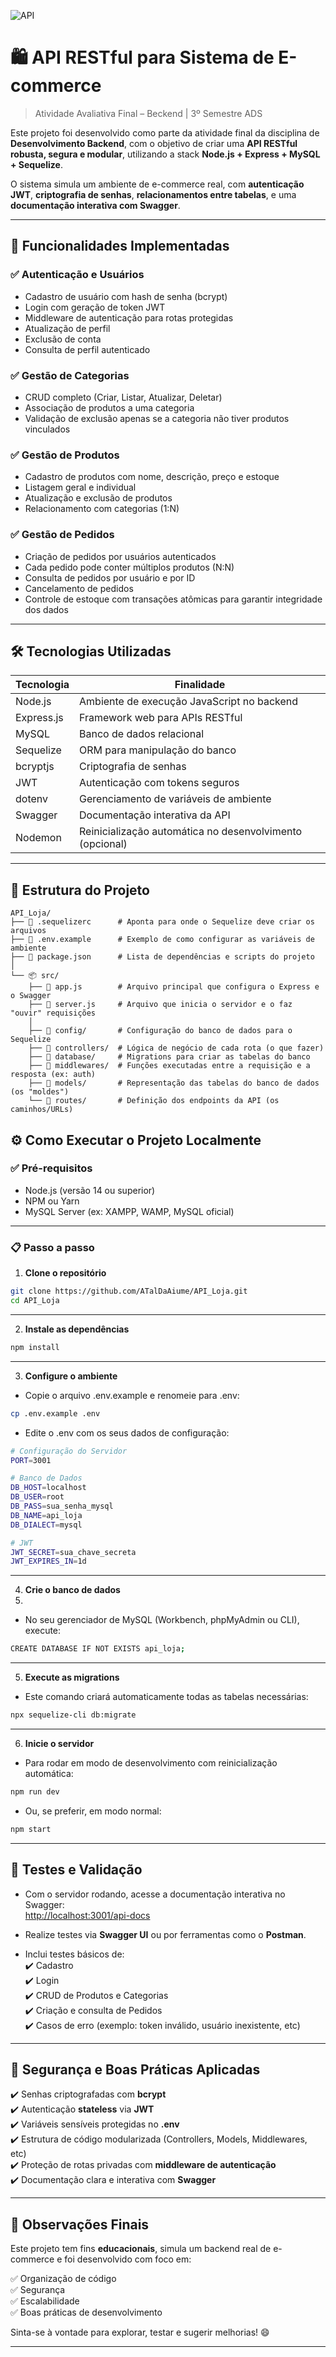 ![API](https://img.shields.io/badge/Projeto-API-blue)

# 🛍️ API RESTful para Sistema de E-commerce
> Atividade Avaliativa Final – Beckend | 3º Semestre ADS

Este projeto foi desenvolvido como parte da atividade final da disciplina de **Desenvolvimento Backend**, com o objetivo de criar uma **API RESTful robusta, segura e modular**, utilizando a stack **Node.js + Express + MySQL + Sequelize**.

O sistema simula um ambiente de e-commerce real, com **autenticação JWT**, **criptografia de senhas**, **relacionamentos entre tabelas**, e uma **documentação interativa com Swagger**.

---

## 📌 Funcionalidades Implementadas

### ✅ Autenticação e Usuários

- Cadastro de usuário com hash de senha (bcrypt)
- Login com geração de token JWT
- Middleware de autenticação para rotas protegidas
- Atualização de perfil
- Exclusão de conta
- Consulta de perfil autenticado

### ✅ Gestão de Categorias

- CRUD completo (Criar, Listar, Atualizar, Deletar)
- Associação de produtos a uma categoria
- Validação de exclusão apenas se a categoria não tiver produtos vinculados

### ✅ Gestão de Produtos

- Cadastro de produtos com nome, descrição, preço e estoque
- Listagem geral e individual
- Atualização e exclusão de produtos
- Relacionamento com categorias (1:N)

### ✅ Gestão de Pedidos

- Criação de pedidos por usuários autenticados
- Cada pedido pode conter múltiplos produtos (N:N)
- Consulta de pedidos por usuário e por ID
- Cancelamento de pedidos
- Controle de estoque com transações atômicas para garantir integridade dos dados

---

## 🛠️ Tecnologias Utilizadas

| Tecnologia      | Finalidade                              |
|-----------------|-----------------------------------------|
| Node.js         | Ambiente de execução JavaScript no backend |
| Express.js      | Framework web para APIs RESTful         |
| MySQL           | Banco de dados relacional               |
| Sequelize       | ORM para manipulação do banco           |
| bcryptjs        | Criptografia de senhas                  |
| JWT             | Autenticação com tokens seguros         |
| dotenv          | Gerenciamento de variáveis de ambiente  |
| Swagger         | Documentação interativa da API          |
| Nodemon         | Reinicialização automática no desenvolvimento (opcional) |

---

## 📂 Estrutura do Projeto

```text
API_Loja/
├── 📄 .sequelizerc      # Aponta para onde o Sequelize deve criar os arquivos
├── 📄 .env.example      # Exemplo de como configurar as variáveis de ambiente
├── 📄 package.json      # Lista de dependências e scripts do projeto
│
└── 📦 src/
    ├── 📄 app.js        # Arquivo principal que configura o Express e o Swagger
    ├── 📄 server.js     # Arquivo que inicia o servidor e o faz "ouvir" requisições
    │
    ├── 📂 config/       # Configuração do banco de dados para o Sequelize
    ├── 📂 controllers/  # Lógica de negócio de cada rota (o que fazer)
    ├── 📂 database/     # Migrations para criar as tabelas do banco
    ├── 📂 middlewares/  # Funções executadas entre a requisição e a resposta (ex: auth)
    ├── 📂 models/       # Representação das tabelas do banco de dados (os "moldes")
    └── 📂 routes/       # Definição dos endpoints da API (os caminhos/URLs)
```

## ⚙️ Como Executar o Projeto Localmente

### ✅ Pré-requisitos

- Node.js (versão 14 ou superior)
- NPM ou Yarn
- MySQL Server (ex: XAMPP, WAMP, MySQL oficial)

---

### 📋 Passo a passo

1. **Clone o repositório**
```bash
git clone https://github.com/ATalDaAiume/API_Loja.git
cd API_Loja
```

---

2. **Instale as dependências**

```bash
npm install
```

---

3. **Configure o ambiente**

- Copie o arquivo .env.example e renomeie para .env:

```bash
cp .env.example .env
```

- Edite o .env com os seus dados de configuração:

```bash
# Configuração do Servidor
PORT=3001

# Banco de Dados
DB_HOST=localhost
DB_USER=root
DB_PASS=sua_senha_mysql
DB_NAME=api_loja
DB_DIALECT=mysql

# JWT
JWT_SECRET=sua_chave_secreta
JWT_EXPIRES_IN=1d
```

---

4. **Crie o banco de dados**
5. 
- No seu gerenciador de MySQL (Workbench, phpMyAdmin ou CLI), execute:
```bash
CREATE DATABASE IF NOT EXISTS api_loja;
```

---

5. **Execute as migrations**

- Este comando criará automaticamente todas as tabelas necessárias:

```bash
npx sequelize-cli db:migrate
```

---

6. **Inicie o servidor**

- Para rodar em modo de desenvolvimento com reinicialização automática:

```bash
npm run dev
```

- Ou, se preferir, em modo normal:

```bash
npm start
```

---

## 🔎 Testes e Validação

- Com o servidor rodando, acesse a documentação interativa no Swagger:  
  [http://localhost:3001/api-docs](http://localhost:3001/api-docs)

- Realize testes via **Swagger UI** ou por ferramentas como o **Postman**.

- Inclui testes básicos de:  
  ✔️ Cadastro  
  ✔️ Login  
  ✔️ CRUD de Produtos e Categorias  
  ✔️ Criação e consulta de Pedidos  
  ✔️ Casos de erro (exemplo: token inválido, usuário inexistente, etc)

---

## 🔐 Segurança e Boas Práticas Aplicadas

✔️ Senhas criptografadas com **bcrypt**  
✔️ Autenticação **stateless** via **JWT**  
✔️ Variáveis sensíveis protegidas no **.env**  
✔️ Estrutura de código modularizada (Controllers, Models, Middlewares, etc)  
✔️ Proteção de rotas privadas com **middleware de autenticação**  
✔️ Documentação clara e interativa com **Swagger**

---

## 📌 Observações Finais

Este projeto tem fins **educacionais**, simula um backend real de e-commerce e foi desenvolvido com foco em:

✅ Organização de código  
✅ Segurança  
✅ Escalabilidade  
✅ Boas práticas de desenvolvimento  

Sinta-se à vontade para explorar, testar e sugerir melhorias! 😄

---
